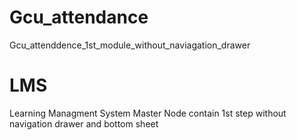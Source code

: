 # Gcu_attendance
Gcu_attenddence_1st_module_without_naviagation_drawer
<h1>LMS</h1>
Learning Managment System
Master Node contain 1st step without navigation drawer and bottom sheet
